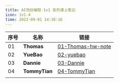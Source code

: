```yaml
---
title: AI悦创编程·1v1 系列课上笔记
icon: 1v1-4
time: 2022-09-01 14:38:16
---
```


| 序号 | 名称          | 链接                                                  |
| ---- | ------------- | ----------------------------------------------------- |
| 01   | **Thomas**    | [01-Thomas-hw-note](01-Thomas-hw-note/01-Variable.md) |
| 02   | **YueBao**    | [02-yuebao](02-yuebao/01-Plan.md)                     |
| 03   | **Dannie**    | [03-Dannie](03-Dannie/01.md)                          |
| 04   | **TommyTian** | [04-TommyTian](04-TommyTian/01.md)                    |
|      |               |                                                       |


